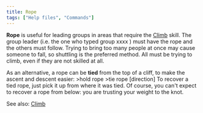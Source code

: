 ```yaml
---
title: Rope
tags: ["Help files", "Commands"]
---
```

**Rope** is useful for leading groups in areas that require the
[Climb](Climb "wikilink") skill. The group leader (i.e. the one who
typed group xxxx ) must have the rope and the others must follow. Trying
to bring too many people at once may cause someone to fall, so shuttling
is the preferred method. All must be trying to climb, even if they are
not skilled at all.

As an alternative, a rope can be **tied** from the top of a cliff, to
make the ascent and descent easier: \>hold rope \>tie rope \[direction\]
To recover a tied rope, just pick it up from where it was tied. Of
course, you can't expect to recover a rope from below: you are trusting
your weight to the knot.

See also: [Climb](Climb "wikilink")
 